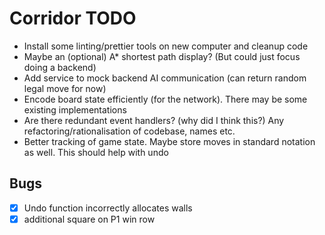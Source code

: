 # Corridor TODO

* Install some linting/prettier tools on new computer and cleanup code
* Maybe an (optional) A\* shortest path display? (But could just focus doing a backend)  
* Add service to mock backend AI communication (can return random legal move for now)
* Encode board state efficiently (for the network). There may be some existing implementations
* Are there redundant event handlers? (why did I think this?) Any refactoring/rationalisation of codebase, names etc.
* Better tracking of game state. Maybe store moves in standard notation as well. This should help with undo

## Bugs

* [X] Undo function incorrectly allocates walls
* [X] additional square on P1 win row
